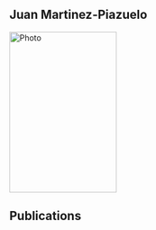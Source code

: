 ## Juan Martinez-Piazuelo

<img src="https://github.com/martinez-piazuelo/martinez-piazuelo.github.io/tree/master/images/photo.png"
     alt="Photo"
     width="190"
     height="285" />

## Publications


